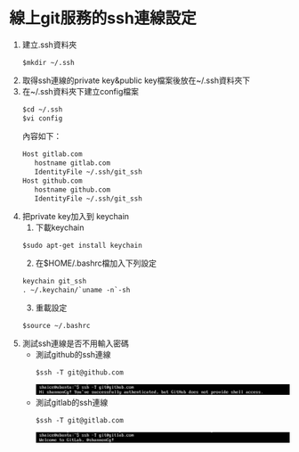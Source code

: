 # 線上git服務的ssh連線設定
1. 建立.ssh資料夾
   ```
   $mkdir ~/.ssh
   ```
2. 取得ssh連線的private key&public key檔案後放在~/.ssh資料夾下
3. 在~/.ssh資料夾下建立config檔案
   ```
   $cd ~/.ssh
   $vi config
   ```
   內容如下：
   ```
   Host gitlab.com
      hostname gitlab.com
      IdentityFile ~/.ssh/git_ssh
   Host github.com
      hostname github.com
      IdentityFile ~/.ssh/git_ssh
   ```
4. 把private key加入到 keychain
   1. 下載keychain
   ```
   $sudo apt-get install keychain
   ```
   2. 在$HOME/.bashrc檔加入下列設定
   ```
   keychain git_ssh
   . ~/.keychain/`uname -n`-sh
   ```
   3. 重載設定
   ```
   $source ~/.bashrc
   ```
5. 測試ssh連線是否不用輸入密碼
   - 測試github的ssh連線
      ```
      $ssh -T git@github.com
      ```
      ![test-github-ssh.png](git_ssh_connect/test-github-ssh.png)
      <br>
   - 測試gitlab的ssh連線
      ```
      $ssh -T git@gitlab.com
      ```
      ![test-gitlab-ssh.png](git_ssh_connect/test-gitlab-ssh.png)
